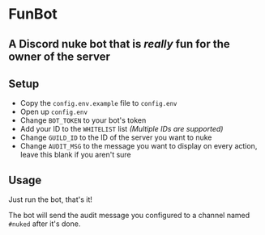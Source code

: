 # FunBot

## A Discord nuke bot that is *really* fun for the owner of the server

## Setup

- Copy the `config.env.example` file to `config.env`
- Open up `config.env`
- Change `BOT_TOKEN` to your bot's token
- Add your ID to the `WHITELIST` list *(Multiple IDs are supported)*
- Change `GUILD_ID` to the ID of the server you want to nuke
- Change `AUDIT_MSG` to the message you want to display on every action,
leave this blank if you aren't sure

## Usage

Just run the bot, that's it!

The bot will send the audit message you configured to a channel named `#nuked` after it's done.
